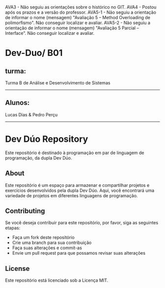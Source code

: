 AVA3 - Não seguiu as orientações sobre o histórico no GIT.
AVA4 - Postou após os prazos e a versão do professor.
AVA5-1 - Não seguiu a orientação de informar o nome (mensagem) "Avaliação 5 – Method Overloading  de polimorfismo". Não conseguir localizar e avaliar.
AVA5-2 - Não seguiu a orientação de informar o nome (mensagem) "Avaliação 5 Parcial – Interface". Não conseguir localizar e avaliar.


# Dev-Duo/ B01
**turma:**
------------

Turma B de Análise e Desenvolvimento de Sistemas

------------

**Alunos:**
-------------

Lucas Dias &
Pedro Perçu

------------------------
**Dev Dúo Repository**
======================

Este repositório é destinado à programação em par de linguagem de programação, da dupla Dev Dúo.

**About**
--------

Este repositório é um espaço para armazenar e compartilhar projetos e exercícios desenvolvidos pela dupla Dev Dúo. Aqui, você encontrará uma variedade de projetos em diferentes linguagens de programação.

**Contributing**
---------------

Se você deseja contribuir para este repositório, por favor, siga as seguintes etapas:

* Faça um fork deste repositório
* Crie uma branch para sua contribuição
* Faça suas alterações e commit-as
* Envie um pull request para que possamos revisar suas alterações

**License**
---------

Este repositório está licenciado sob a Licença MIT.
